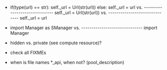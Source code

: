 
  - if(type(url) == str):
      self._url = Url(str(url))
    else:
      self._url = url
    vs. ------------------------------
    self._url = Url(str(url))
    vs. ------------------------------
    self._url = url
    
  - import Manager as SManager
    vs. ------------------------------
    import Manager 

  - hidden vs. private (see compute resource)?

  - check all FIXMEs

  - when is file names *_api, when not? (pool_description)
  
